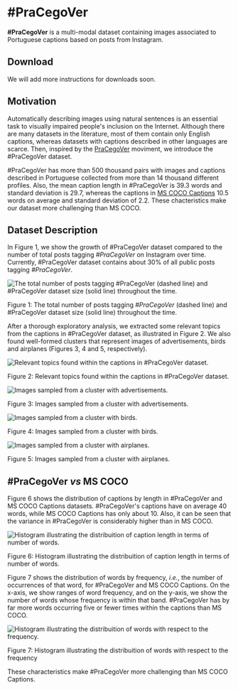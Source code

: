 # \#PraCegoVer

**\#PraCegoVer** is a multi-modal dataset containing images associated to Portuguese captions based on posts from Instagram.

## Download
We will add more instructions for downloads soon.

## Motivation
Automatically describing images using natural sentences is an essential task to visually impaired people's inclusion on the Internet.
Although there are many datasets in the literature, most of them contain only English captions, whereas datasets with captions described in other languages are scarce. Then, inspired by the [PraCegoVer](https://mwpt.com.br/criadora-do-projeto-pracegover-incentiva-descricao-de-imagens-na-web/) moviment, we introduce the \#PraCegoVer dataset.

\#PraCegoVer has more than 500 thousand pairs with images and captions described in Portuguese collected from more than 14 thousand different profiles. Also, 
the mean caption length in \#PraCegoVer is 39.3 words and standard deviation is 29.7, whereas the captions in [MS COCO Captions](http://cocodataset.org/) 10.5	words on average and standard deviation of 2.2. These chacteristics make our dataset more challenging than MS COCO.

## Dataset Description

In Figure 1, we show the growth of \#PraCegoVer dataset compared to the number of total posts tagging  *\#PraCegoVer* on Instagram over time. Currently, \#PraCegoVer dataset contains about 30\% of all public posts tagging  *\#PraCegoVer*.

![The total number of posts tagging \#PraCegoVer (dashed line) and \#PraCegoVer dataset size (solid line) throughout the time.](https://github.com/gabrielsantosrv/PraCegoVer/blob/main/assets/dataset_size_over_time.png) 

Figure 1: The total number of posts tagging *\#PraCegoVer* (dashed line) and \#PraCegoVer dataset size (solid line) throughout the time.


After a thorough exploratory analysis, we extracted some relevant topics from the captions in \#PraCegoVer dataset, as illustrated in Figure 2. We also found well-formed clusters that represent images of advertisements, birds and airplanes (Figures 3, 4 and 5, respectively).

![Relevant topics found within the captions in \#PraCegoVer dataset.](https://github.com/gabrielsantosrv/PraCegoVer/blob/main/assets/caption_topics.png) 

Figure 2: Relevant topics found within the captions in \#PraCegoVer dataset.


![Images sampled from a cluster with advertisements.](https://github.com/gabrielsantosrv/PraCegoVer/blob/main/assets/cluster_ads.png) 

Figure 3: Images sampled from a cluster with advertisements.


![Images sampled from a cluster with birds.](https://github.com/gabrielsantosrv/PraCegoVer/blob/main/assets/cluster_birds.png) 

Figure 4: Images sampled from a cluster with birds.


![Images sampled from a cluster with airplanes.](https://github.com/gabrielsantosrv/PraCegoVer/blob/main/assets/cluster_airplanes.png) 

Figure 5: Images sampled from a cluster with airplanes.

## \#PraCegoVer *vs* MS COCO

Figure 6 shows the distribution of captions by length in \#PraCegoVer and MS COCO Captions datasets. \#PraCegoVer's captions have on average 40 words, while MS COCO Captions has only about 10. Also, it can be seen that the variance in \#PraCegoVer is considerably higher than in MS COCO.

![Histogram illustrating the distribuition of caption length in terms of number of words.](https://github.com/gabrielsantosrv/PraCegoVer/blob/main/assets/joint_histogram_posts_by_text_length.png) 

Figure 6: Histogram illustrating the distribuition of caption length in terms of number of words.

Figure 7 shows the distribution of words by frequency, *i.e.*, the number of occurrences of that word, for \#PraCegoVer and MS COCO Captions. On the x-axis, we show ranges of word frequency, and on the y-axis, we show the number of words whose frequency is within that band. \#PraCegoVer has by far more words occurring five or fewer times within the captions than MS COCO. 

![Histogram illustrating the distribuition of words with respect to the frequency.](https://github.com/gabrielsantosrv/PraCegoVer/blob/main/assets/joint_plot_word_frequency.png) 

Figure 7: Histogram illustrating the distribuition of words with respect to the frequency

These characteristics make \#PraCegoVer more challenging than MS COCO Captions.
